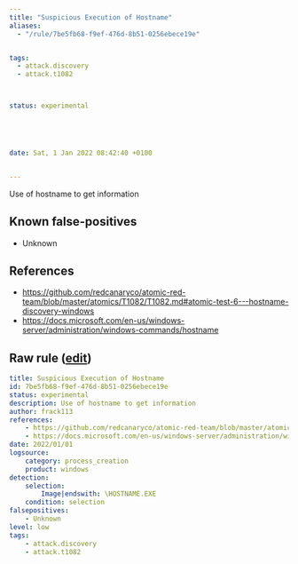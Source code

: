 ```yaml
---
title: "Suspicious Execution of Hostname"
aliases:
  - "/rule/7be5fb68-f9ef-476d-8b51-0256ebece19e"


tags:
  - attack.discovery
  - attack.t1082



status: experimental





date: Sat, 1 Jan 2022 08:42:40 +0100


---
```


Use of hostname to get information

<!--more-->


## Known false-positives

* Unknown



## References

* https://github.com/redcanaryco/atomic-red-team/blob/master/atomics/T1082/T1082.md#atomic-test-6---hostname-discovery-windows
* https://docs.microsoft.com/en-us/windows-server/administration/windows-commands/hostname


## Raw rule ([edit](https://github.com/SigmaHQ/sigma/edit/master/rules/windows/process_creation/proc_creation_win_susp_hostname.yml))
```yaml
title: Suspicious Execution of Hostname 
id: 7be5fb68-f9ef-476d-8b51-0256ebece19e
status: experimental
description: Use of hostname to get information
author: frack113
references:
    - https://github.com/redcanaryco/atomic-red-team/blob/master/atomics/T1082/T1082.md#atomic-test-6---hostname-discovery-windows
    - https://docs.microsoft.com/en-us/windows-server/administration/windows-commands/hostname
date: 2022/01/01
logsource:
    category: process_creation
    product: windows
detection:
    selection:
        Image|endswith: \HOSTNAME.EXE
    condition: selection
falsepositives:
    - Unknown
level: low
tags:
    - attack.discovery
    - attack.t1082

```
